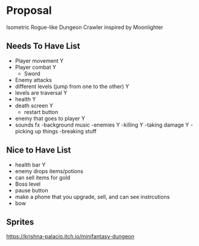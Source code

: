 # Proposal

Isometric Rogue-like Dungeon Crawler inspired by Moonlighter

## Needs To Have List

- Player movement Y
- Player combat Y
  - Sword 
- Enemy attacks
- different levels (jump from one to the other) Y
- levels are traversal Y
- health Y
- death screen Y
  - restart button
- enemy that goes to player Y
- sounds fx
  -background music
  -enemies Y
  -killing Y
  -taking damage Y
  -picking up things
  -breaking stuff

## Nice to Have List
- health bar Y
- enemy drops items/potions
- can sell items for gold
- Boss level
- pause button
- make a phone that you upgrade, sell, and can see instrcutions
- bow

## Sprites
https://krishna-palacio.itch.io/minifantasy-dungeon 

